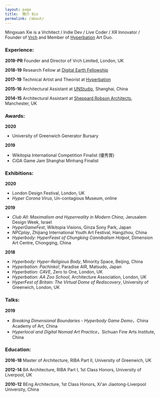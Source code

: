 ```yaml
---
layout: page
title:  簡介 Bio 
permalink: /about/
---
```


Mingxuan Xie is a Vrchitect / Indie Dev / Live Coder / XR Innovator / Founder of [Vrch](http://vrch.tech) and Member of [Hyperbation](http://hyperbation.space) Art Duo.  

### Experience:

**2019-PR** Founder and Director of Vrch Limited, London, UK

**2018-19** Research Fellow at [Digital Earth Fellowship](https://www.digitalearth.art/)

**2017-19** Technical Artist and Theorist at [Hyperbation](http://hyperbation.art/)

**2015-16** Architectural Assistant at [UNStudio](https://www.unstudio.com/), Shanghai, China

**2014-15** Architectural Assistant at [Sheppard Robson Architects](https://www.sheppardrobson.com/), Manchester, UK


### Awards:

**2020** 
- University of Greenwich Generator Bursary  

**2019** 
- Wikitopia International Competition Finalist (優秀賞)
- CiGA Game Jam Shanghai Minhang Finalist

### Exhibitions:
**2020**  
- London Design Festival, London, UK
- *Hyper Corona Virus*, Un-contagious Museum, online

**2019**
- *Club All: Maximalism and Hyperreality in Modern China*, Jerusalem Design Week, Israel
- *HyperGameFest*, Wikitopia Visions, Ginza Sony Park, Japan
- *NPCplay*, Zhijiang International Youth Art Festival, Hangzhou, China
- *Hyperbody: HyperFeast of Chungking Cannibalism Hotpot*, Dimension Art Centre, Chongqing, China

**2018**
- *Hyperbody: Hyper-Religious Body*, Minority Space, Beijing, China
- *Hyperbation: Pachinko!*, Paradise AIR, Matsudo, Japan
- *Hyperbation: CAVE*, Zero to One, London, UK
- *Hyperbation: AA Zoo School*, Architecture Association, London, UK
- *HyperFest of Britain: The Virtual Dome of Rediscovery*, University of Greenwich, London, UK


### Talks:

**2019** 
- *Breaking Dimensional Boundaries - Hyperbody Game Demo*，China Academy of Art, China
- *Hyperlocal and Digital Nomad Art Practice*，Sichuan Fine Arts Institute, China

<!-- ### Research:

2018 – 2019, China
HyperBody: In Searching for Alternative Digital Silk Roads

2017 – 2018, London, UK
HyperSite: Prototyping Hyperlocal via Web-based Mixed-reality Technology -->

<!-- ### Media Coverage:

2020 澎湃新聞 https://www.thepaper.cn/newsDetail_forward_6491540 -->


### Education:

**2016-18** Master of Architecture, RIBA Part II, University of Greenwich, UK

**2012-14** BA Architecture, RIBA Part I, 1st Class Honors, University of Liverpool, UK

**2010-12** BEng Architecture, 1st Class Honors, Xi'an Jiaotong-Liverpool University, China
